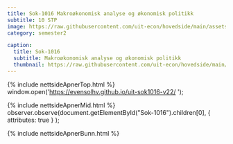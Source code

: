 ```yaml
---
title: Sok-1016 Makroøkonomisk analyse og økonomisk politikk
subtitle: 10 STP
image: https://raw.githubusercontent.com/uit-econ/hovedside/main/assets/img/Sok-1016.jpg
category: semester2

caption:
  title: Sok-1016
  subtitle: Makroøkonomisk analyse og økonomisk politikk
  thumbnail: https://raw.githubusercontent.com/uit-econ/hovedside/main/assets/img/Sok-1016.jpg
---
```

{% include nettsideApnerTop.html %}
window.open('https://evensolhv.github.io/uit-sok1016-v22/ ');

{% include nettsideApnerMid.html %} 
observer.observe(document.getElementById("Sok-1016").children[0], { attributes: true } );

{% include nettsideApnerBunn.html %}


